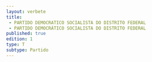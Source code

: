 ```yaml
---
layout: verbete
title:
 - PARTIDO DEMOCRATICO SOCIALISTA DO DISTRITO FEDERAL
 - PARTIDO DEMOCRÁTICO SOCIALISTA DO DISTRITO FEDERAL
published: true
edition: 1  
type: T
subtype: Partido
---
```


